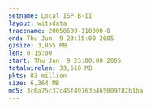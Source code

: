 ```yaml
---
setname: Local ISP B-II
layout: witsdata
tracename: 20050609-110000-0
end: Thu Jun  9 23:15:00 2005
gzsize: 3,855 MB
len: 0:15:00
start: Thu Jun  9 23:00:00 2005
totalwirelen: 33,618 MB
pkts: 83 million
size: 6,364 MB
md5: 3c6a75c37c45f49763b465009782b1ba
---
```

